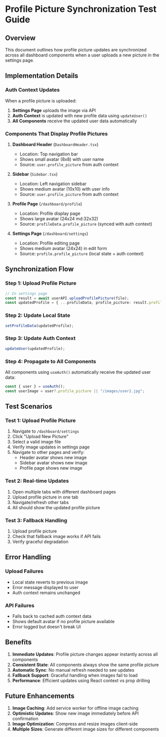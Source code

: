 # Profile Picture Synchronization Test Guide

## Overview
This document outlines how profile picture updates are synchronized across all dashboard components when a user uploads a new picture in the settings page.

## Implementation Details

### Auth Context Updates
When a profile picture is uploaded:
1. **Settings Page** uploads the image via API
2. **Auth Context** is updated with new profile data using `updateUser()`
3. **All Components** receive the updated user data automatically

### Components That Display Profile Pictures
1. **Dashboard Header** (`DashboardHeader.tsx`)
   - Location: Top navigation bar
   - Shows small avatar (8x8) with user name
   - Source: `user.profile_picture` from auth context

2. **Sidebar** (`Sidebar.tsx`) 
   - Location: Left navigation sidebar
   - Shows medium avatar (10x10) with user info
   - Source: `user.profile_picture` from auth context

3. **Profile Page** (`/dashboard/profile`)
   - Location: Profile display page
   - Shows large avatar (24x24 md:32x32) 
   - Source: `profileData.profile_picture` (synced with auth context)

4. **Settings Page** (`/dashboard/settings`)
   - Location: Profile editing page
   - Shows medium avatar (24x24) in edit form
   - Source: `profile.profile_picture` (local state + auth context)

## Synchronization Flow

### Step 1: Upload Profile Picture
```typescript
// In settings page
const result = await userAPI.uploadProfilePicture(file);
const updatedProfile = { ...profileData, profile_picture: result.profile_picture_url };
```

### Step 2: Update Local State
```typescript
setProfileData(updatedProfile);
```

### Step 3: Update Auth Context
```typescript
updateUser(updatedProfile);
```

### Step 4: Propagate to All Components
All components using `useAuth()` automatically receive the updated user data:
```typescript
const { user } = useAuth();
const userImage = user?.profile_picture || "/images/user2.jpg";
```

## Test Scenarios

### Test 1: Upload Profile Picture
1. Navigate to `/dashboard/settings`
2. Click "Upload New Picture"
3. Select a valid image file
4. Verify image updates in settings page
5. Navigate to other pages and verify:
   - Header avatar shows new image
   - Sidebar avatar shows new image  
   - Profile page shows new image

### Test 2: Real-time Updates
1. Open multiple tabs with different dashboard pages
2. Upload profile picture in one tab
3. Navigate/refresh other tabs
4. All should show the updated profile picture

### Test 3: Fallback Handling
1. Upload profile picture
2. Check that fallback image works if API fails
3. Verify graceful degradation

## Error Handling

### Upload Failures
- Local state reverts to previous image
- Error message displayed to user
- Auth context remains unchanged

### API Failures
- Falls back to cached auth context data
- Shows default avatar if no profile picture available
- Error logged but doesn't break UI

## Benefits

1. **Immediate Updates**: Profile picture changes appear instantly across all components
2. **Consistent State**: All components always show the same profile picture
3. **Automatic Sync**: No manual refresh needed to see updates
4. **Fallback Support**: Graceful handling when images fail to load
5. **Performance**: Efficient updates using React context vs prop drilling

## Future Enhancements

1. **Image Caching**: Add service worker for offline image caching
2. **Optimistic Updates**: Show new image immediately before API confirmation
3. **Image Optimization**: Compress and resize images client-side
4. **Multiple Sizes**: Generate different image sizes for different components 